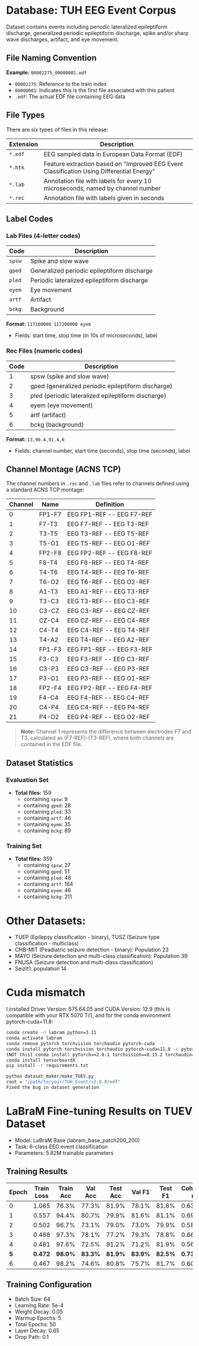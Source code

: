 # Database: TUH EEG Event Corpus

Dataset contains events including periodic lateralized epileptiform discharge, generalized periodic epileptiform discharge, spike and/or sharp wave discharges, artifact, and eye movement.

## File Naming Convention

**Example:** `00002275_00000001.edf`
- `00002275`: Reference to the train index
- `00000001`: Indicates this is the first file associated with this patient
- `.edf`: The actual EDF file containing EEG data

## File Types

There are six types of files in this release:

| Extension | Description |
|-----------|-------------|
| `*.edf` | EEG sampled data in European Data Format (EDF) |
| `*.htk` | Feature extraction based on "Improved EEG Event Classification Using Differential Energy" |
| `*.lab` | Annotation file with labels for every 10 microseconds, named by channel number |
| `*.rec` | Annotation file with labels given in seconds |

## Label Codes

### Lab Files (4-letter codes)

| Code | Description |
|------|-------------|
| `spsw` | Spike and slow wave |
| `gped` | Generalized periodic epileptiform discharge |
| `pled` | Periodic lateralized epileptiform discharge |
| `eyem` | Eye movement |
| `artf` | Artifact |
| `bckg` | Background |

**Format:** `117100000 117200000 eyem`
- Fields: start time, stop time (in 10s of microseconds), label

### Rec Files (numeric codes)

| Code | Description |
|------|-------------|
| 1 | spsw (spike and slow wave) |
| 2 | gped (generalized periodic epileptiform discharge) |
| 3 | pled (periodic lateralized epileptiform discharge) |
| 4 | eyem (eye movement) |
| 5 | artf (artifact) |
| 6 | bckg (background) |

**Format:** `13,90.4,91.4,6`
- Fields: channel number, start time (seconds), stop time (seconds), label

## Channel Montage (ACNS TCP)

The channel numbers in `.rec` and `.lab` files refer to channels defined using a standard ACNS TCP montage:

| Channel | Name | Definition |
|---------|------|------------|
| 0 | FP1-F7 | EEG FP1-REF -- EEG F7-REF |
| 1 | F7-T3 | EEG F7-REF -- EEG T3-REF |
| 2 | T3-T5 | EEG T3-REF -- EEG T5-REF |
| 3 | T5-O1 | EEG T5-REF -- EEG O1-REF |
| 4 | FP2-F8 | EEG FP2-REF -- EEG F8-REF |
| 5 | F8-T4 | EEG F8-REF -- EEG T4-REF |
| 6 | T4-T6 | EEG T4-REF -- EEG T6-REF |
| 7 | T6-O2 | EEG T6-REF -- EEG O2-REF |
| 8 | A1-T3 | EEG A1-REF -- EEG T3-REF |
| 9 | T3-C3 | EEG T3-REF -- EEG C3-REF |
| 10 | C3-CZ | EEG C3-REF -- EEG CZ-REF |
| 11 | CZ-C4 | EEG CZ-REF -- EEG C4-REF |
| 12 | C4-T4 | EEG C4-REF -- EEG T4-REF |
| 13 | T4-A2 | EEG T4-REF -- EEG A2-REF |
| 14 | FP1-F3 | EEG FP1-REF -- EEG F3-REF |
| 15 | F3-C3 | EEG F3-REF -- EEG C3-REF |
| 16 | C3-P3 | EEG C3-REF -- EEG P3-REF |
| 17 | P3-O1 | EEG P3-REF -- EEG O1-REF |
| 18 | FP2-F4 | EEG FP2-REF -- EEG F4-REF |
| 19 | F4-C4 | EEG F4-REF -- EEG C4-REF |
| 20 | C4-P4 | EEG C4-REF -- EEG P4-REF |
| 21 | P4-O2 | EEG P4-REF -- EEG O2-REF |

> **Note:** Channel 1 represents the difference between electrodes F7 and T3, calculated as (F7-REF)-(T3-REF), where both channels are contained in the EDF file.

## Dataset Statistics

### Evaluation Set
- **Total files:** 159
  - containing `spsw`: 9
  - containing `gped`: 28
  - containing `pled`: 33
  - containing `artf`: 46
  - containing `eyem`: 35
  - containing `bckg`: 89

### Training Set
- **Total files:** 359
  - containing `spsw`: 27
  - containing `gped`: 51
  - containing `pled`: 48
  - containing `artf`: 164
  - containing `eyem`: 46
  - containing `bckg`: 211
 
# Other Datasets:
- TUEP (Epilepsy classification - binary), TUSZ (Seizure type classification - multiclass)
- CHB-MIT (Peadiatric seizure detection - binary): Population 23
- MAYO (Seizure detection and multi-class classification): Population 39
- FNUSA (Seizure detection and multi-class classification)
- SeizIt1: population 14

# Cuda mismatch
I installed Driver Version: 575.64.05 and CUDA Version: 12.9 (this is compatible with your RTX 5070 Ti!), and for the conda environment pytorch-cuda=11.8:
```bash
conda create -n labram python=3.11
conda activate labram
conda remove pytorch torchvision torchaudio pytorch-cuda
conda install pytorch torchvision torchaudio pytorch-cuda=11.8 -c pytorch -c nvidia
(NOT this) conda install pytorch==2.0.1 torchvision==0.15.2 torchaudio==2.0.2 pytorch-cuda=11.8 -c pytorch -c nvidia
conda install tensorboardX
pip install -r requirements.txt

python dataset_maker/make_TUEV.py
root = "/path/to/your/TUH_Event/v2.0.0/edf"
Fixed the bug in dataset generation
```

# LaBraM Fine-tuning Results on TUEV Dataset
- Model: LaBraM Base (labram_base_patch200_200)
- Task: 6-class EEG event classification
- Parameters: 5.82M trainable parameters

## Training Results

| Epoch | Train Loss | Train Acc | Val Acc | Test Acc | Val F1 | Test F1 | Cohen's κ |
|-------|------------|-----------|---------|----------|--------|---------|-----------|
| 0     | 1.065      | 76.3%     | 77.3%   | 81.9%    | 78.1%  | 81.8%   | 0.632     |
| 1     | 0.557      | 94.4%     | 80.7%   | 79.9%    | 81.6%  | 81.1%   | 0.693     |
| 2     | 0.502      | 96.7%     | 73.1%   | 79.0%    | 73.0%  | 79.9%   | 0.580     |
| 3     | 0.488      | 97.3%     | 78.1%   | 77.2%    | 79.3%  | 78.8%   | 0.660     |
| 4     | 0.481      | 97.6%     | 72.5%   | 81.2%    | 71.2%  | 81.9%   | 0.567     |
| **5** | **0.472**  | **98.0%** | **83.3%** | **81.9%** | **83.9%** | **82.5%** | **0.734** |
| 6     | 0.467      | 98.2%     | 74.6%   | 80.8%    | 75.7%  | 81.7%   | 0.605     |

## Training Configuration
- Batch Size: 64
- Learning Rate: 5e-4
- Weight Decay: 0.05
- Warmup Epochs: 5
- Total Epochs: 50 
- Layer Decay: 0.65
- Drop Path: 0.1

